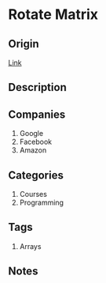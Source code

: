 # Rotate Matrix

## Origin

[Link](https://www.interviewbit.com/problems/rotate-matrix/)

## Description

## Companies

1. Google
2. Facebook
3. Amazon

## Categories

1. Courses
1. Programming

## Tags

1. Arrays

## Notes